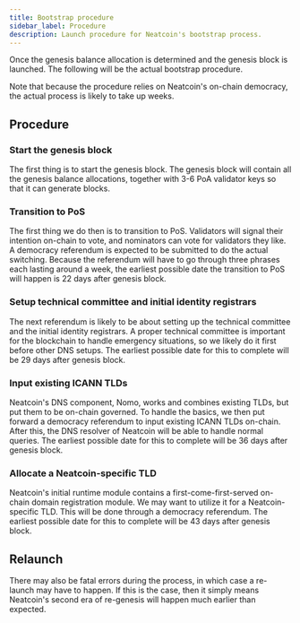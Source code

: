 ```yaml
---
title: Bootstrap procedure
sidebar_label: Procedure
description: Launch procedure for Neatcoin's bootstrap process.
---
```


Once the genesis balance allocation is determined and the genesis block is
launched. The following will be the actual bootstrap procedure.

Note that because the procedure relies on Neatcoin's on-chain democracy, the
actual process is likely to take up weeks.

## Procedure

### Start the genesis block

The first thing is to start the genesis block. The genesis block will contain
all the genesis balance allocations, together with 3-6 PoA validator keys so
that it can generate blocks.

### Transition to PoS

The first thing we do then is to transition to PoS. Validators will signal their
intention on-chain to vote, and nominators can vote for validators they like. A
democracy referendum is expected to be submitted to do the actual switching.
Because the referendum will have to go through three phrases each lasting around
a week, the earliest possible date the transition to PoS will happen is 22 days
after genesis block.

### Setup technical committee and initial identity registrars

The next referendum is likely to be about setting up the technical committee and
the initial identity registrars. A proper technical committee is important for
the blockchain to handle emergency situations, so we likely do it first before
other DNS setups. The earliest possible date for this to complete will be 29
days after genesis block.

### Input existing ICANN TLDs

Neatcoin's DNS component, Nomo, works and combines existing TLDs, but put them
to be on-chain governed. To handle the basics, we then put forward a democracy
referendum to input existing ICANN TLDs on-chain. After this, the DNS resolver
of Neatcoin will be able to handle normal queries. The earliest possible date
for this to complete will be 36 days after genesis block.

### Allocate a Neatcoin-specific TLD

Neatcoin's initial runtime module contains a first-come-first-served on-chain
domain registration module. We may want to utilize it for a Neatcoin-specific
TLD. This will be done through a democracy referendum. The earliest possible
date for this to complete will be 43 days after genesis block.

## Relaunch

There may also be fatal errors during the process, in which case a re-launch may
have to happen. If this is the case, then it simply means Neatcoin's second era
of re-genesis will happen much earlier than expected.